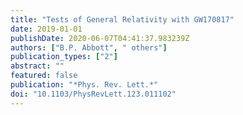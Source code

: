 ```yaml
---
title: "Tests of General Relativity with GW170817"
date: 2019-01-01
publishDate: 2020-06-07T04:41:37.983239Z
authors: ["B.P. Abbott", " others"]
publication_types: ["2"]
abstract: ""
featured: false
publication: "*Phys. Rev. Lett.*"
doi: "10.1103/PhysRevLett.123.011102"
---
```


